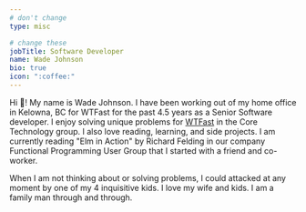 ```yaml
---
# don't change
type: misc

# change these
jobTitle: Software Developer
name: Wade Johnson
bio: true
icon: ":coffee:"
---
```


Hi :wave:! My name is Wade Johnson. I have been working out of my home office in Kelowna, BC for WTFast for the past 4.5 years as a 
Senior Software developer. I enjoy solving unique problems for [WTFast](https://wtfast.com) in the Core Technology group. I also love reading, learning, and side projects.  I am currently reading "Elm in Action" by Richard Felding in our company Functional Programming User Group that I started with a friend and co-worker. 

When I am not thinking about or solving problems, I could attacked at any moment by one of my 4 inquisitive kids. I love my wife and kids. I 
am a family man through and through.
